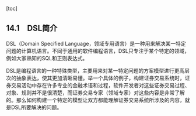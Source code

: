 [toc]

## 14.1　DSL简介

DSL（Domain Specified Language，领域专用语言）是一种用来解决某一特定问题的计算机语言。不同于通用的软件编程语言，DSL只专注于某个特定的领域，例如大家熟知的SQL和正则表达式。

DSL是编程语言的一种特殊类型，主要用来对某一特定问题的方案模型进行更高层次的抽象表达，使其更加清晰易懂。举一个具体的例子，构建证券交易系统时，证券交易活动中存在许多专业的金融术语和过程，软件开发者对这些证券交易过程、对象、规则并不是很清楚，而证券交易专家（领域专家）对这些内容是非常了解的。那么如何构建一个特定的模型让双方都能理解证券交易系统所涉及的内容，就是DSL所要解决的问题。

